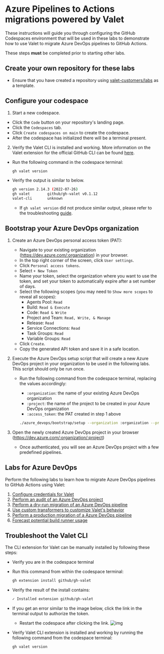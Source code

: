 # Azure Pipelines to Actions migrations powered by Valet

These instructions will guide you through configuring the GitHub Codespaces environment that will be used in these labs to demonstrate how to use Valet to migrate Azure DevOps pipelines to GitHub Actions.

These steps **must** be completed prior to starting other labs.

## Create your own repository for these labs

- Ensure that you have created a repository using [valet-customers/labs](https://github.com/valet-customers/labs) as a template.

## Configure your codespace

1. Start a new codespace.

- Click the `Code` button on your repository's landing page.
- Click the `Codespaces` tab.
- Click `Create codespaces on main` to create the codespace.
- After the codespace has initialized there will be a terminal present.

2. Verify the Valet CLI is installed and working. More information on the Valet extension for the official GitHub CLI can be found [here](https://github.com/github/gh-valet).

- Run the following command in the codespace terminal:

  ```bash
  gh valet version
  ```

- Verify the output is similar to below.
  
  ```bash
  gh version 2.14.3 (2022-07-26)
  gh valet        github/gh-valet v0.1.12
  valet-cli       unknown
  ```

  - If `gh valet version` did not produce similar output, please refer to the troubleshooting [guide](#troubleshoot-the-valet-cli).

## Bootstrap your Azure DevOps organization

1. Create an Azure DevOps personal access token (PAT):

    - Navigate to your existing organization (<https://dev.azure.com/:organization>) in your browser.
    - In the top right corner of the screen, click `User settings`.
    - Click `Personal access tokens`.
    - Select `+ New Token`
    - Name your token, select the organization where you want to use the token, and set your token to automatically expire after a set number of days.
    - Select the following scopes (you may need to `Show more scopes` to reveal all scopes):
      - Agents Pool: `Read`
      - Build: `Read & Execute`
      - Code: `Read & Write`
      - Project and Team: `Read, Write, & Manage`
      - Release: `Read`
      - Service Connections: `Read`
      - Task Groups: `Read`
      - Variable Groups: `Read`
    - Click `Create`.
    - Copy the generated API token and save it in a safe location.

2. Execute the Azure DevOps setup script that will create a new Azure DevOps project in your organization to be used in the following labs. This script should only be run once.

    - Run the following command from the codespace terminal, replacing the values accordingly:
      - `:organization`: the name of your existing Azure DevOps organization
      - `:project`: the name of the project to be created in your Azure DevOps organization
      - `:access_token`: the PAT created in step 1 above

      ```bash
      ./azure_devops/bootstrap/setup --organization :organization --project :project --access-token :access-token
      ```

3. Open the newly created Azure DevOps project in your browser (<https://dev.azure.com/:organization/:project>)

    - Once authenticated, you will see an Azure DevOps project with a few predefined pipelines.

## Labs for Azure DevOps

Perform the following labs to learn how to migrate Azure DevOps pipelines to GitHub Actions using Valet:

1. [Configure credentials for Valet](1-configure.md)
2. [Perform an audit of an Azure DevOps project](2-audit.md)
3. [Perform a dry-run migration of an Azure DevOps pipeline](3-dry-run.md)
4. [Use custom transformers to customize Valet's behavior](4-custom-transformers.md)
5. [Perform a production migration of a Azure DevOps pipeline](5-migrate.md)
6. [Forecast potential build runner usage](6-forecast.md)

## Troubleshoot the Valet CLI

The CLI extension for Valet can be manually installed by following these steps:

- Verify you are in the codespace terminal
- Run this command from within the codespace terminal:

  ```bash
  gh extension install github/gh-valet
  ```

- Verify the result of the install contains:

  ```bash
  ✓ Installed extension github/gh-valet
  ```

- If you get an error similar to the image below, click the link in the terminal output to authorize the token.
  - Restart the codespace after clicking the link.
  ![img](https://user-images.githubusercontent.com/26442605/169588015-9414404f-82b6-4d0f-89d4-5f0e6941b029.png)
- Verify Valet CLI extension is installed and working by running the following command from the codespace terminal:

  ```bash
  gh valet version
  ```

